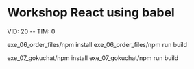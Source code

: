 # Workshop React using babel

VID: 20 -- TIM: 0


exe_06_order_files/npm install
exe_06_order_files/npm run build

exe_07_gokuchat/npm install
exe_07_gokuchat/npm run build

